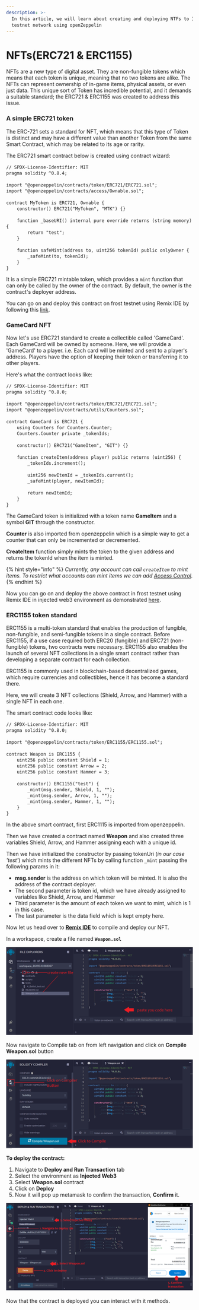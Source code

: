 ```yaml
---
description: >-
  In this article, we will learn about creating and deploying NTFs to ICE
  testnet network using openZeppelin
---
```


# NFTs(ERC721 & ERC1155)

NFTs are a new type of digital asset. They are non-fungible tokens which means that each token is unique, meaning that no two tokens are alike. The NFTs can represent ownership of in-game items, physical assets, or even just data. This unique sort of Token has incredible potential, and it demands a suitable standard; the ERC721 & ERC1155 was created to address this issue.

### A simple ERC721 token

The ERC-721 sets a standard for NFT, which means that this type of Token is distinct and may have a different value than another Token from the same Smart Contract, which may be related to its age or rarity.

The ERC721 smart contract below is created using contract wizard:

```
// SPDX-License-Identifier: MIT
pragma solidity ^0.8.4;

import "@openzeppelin/contracts/token/ERC721/ERC721.sol";
import "@openzeppelin/contracts/access/Ownable.sol";

contract MyToken is ERC721, Ownable {
    constructor() ERC721("MyToken", "MTK") {}

    function _baseURI() internal pure override returns (string memory) {
        return "test";
    }

    function safeMint(address to, uint256 tokenId) public onlyOwner {
        _safeMint(to, tokenId);
    }
}
```

It is a simple ERC721 mintable token, which provides a `mint` function that can only be called by the owner of the contract. By default, the owner is the contract's deployer address.

You can go on and deploy this contract on frost testnet using Remix IDE by following this [link](../using-remix/).

### GameCard NFT

Now let's use ERC721 standard to create a collectible called 'GameCard'. Each GameCard will be owned by someone. Here, we will provide a 'GameCard' to a player. i.e. Each card will be minted and sent to a player's address. Players have the option of keeping their token or transferring it to other players.

Here's what the contract looks like:

```
// SPDX-License-Identifier: MIT
pragma solidity ^0.8.0;

import "@openzeppelin/contracts/token/ERC721/ERC721.sol";
import "@openzeppelin/contracts/utils/Counters.sol";

contract GameCard is ERC721 {
    using Counters for Counters.Counter;
    Counters.Counter private _tokenIds;

    constructor() ERC721("GameItem", "GIT") {}

    function createItem(address player) public returns (uint256) {
        _tokenIds.increment();

        uint256 newItemId = _tokenIds.current();
        _safeMint(player, newItemId);

        return newItemId;
    }
}
```

The GameCard token is initialized with a token name **GameItem** and a symbol **GIT** through the constructor.

**Counter** is also imported from openzeppelin which is a simple way to get a counter that can only be incremented or decremented.

**CreateItem** function simply mints the token to the given address and returns the tokenId when the item is minted.



{% hint style="info" %}
&#x20;_Currently, any account can call `createItem` to mint items. To restrict what accounts can mint items we can add_ [_Access Control_](https://docs.openzeppelin.com/contracts/4.x/access-control)_._
{% endhint %}

Now you can go on and deploy the above contract in frost testnet using Remix IDE in injected web3 environment as demonstrated [here](../using-remix/).

### ERC1155 token standard

ERC1155 is a multi-token standard that enables the production of fungible, non-fungible, and semi-fungible tokens in a single contract. Before ERC1155, if a use case required both ERC20 (fungible) and ERC721 (non-fungible) tokens, two contracts were necessary. ERC1155 also enables the launch of several NFT collections in a single smart contract rather than developing a separate contract for each collection.

ERC1155 is commonly used in blockchain-based decentralized games, which require currencies and collectibles, hence it has become a standard there.

Here, we will create 3 NFT collections (Shield, Arrow, and Hammer) with a single NFT in each one.

The smart contract code looks like:

```
// SPDX-License-Identifier: MIT
pragma solidity ^0.8.0;

import "@openzeppelin/contracts/token/ERC1155/ERC1155.sol";

contract Weapon is ERC1155 {
    uint256 public constant Shield = 1;
    uint256 public constant Arrow = 2;
    uint256 public constant Hammer = 3;

    constructor() ERC1155("test") {
        _mint(msg.sender, Shield, 1, "");
        _mint(msg.sender, Arrow, 1, "");
        _mint(msg.sender, Hammer, 1, "");
    }
}
```

In the above smart contract, first ERC1115 is imported from openzeppelin.

Then we have created a contract named **Weapon** and also created three variables Shield, Arrow, and Hammer assigning each with a unique id.

Then we have initialized the constructor by passing tokenUri (_in our case 'test'_) which mints the different NFTs by calling function `_mint` passing the following params in it:

* **msg.sender** is the address on which token will be minted. It is also the address of the contract deployer.
* The second parameter is token id,  which we have already assigned to variables like Shield, Arrow, and Hammer
* Third parameter is the amount of each token we want to mint, which is 1 in this case.
* The last parameter is the data field which is kept empty here.

Now let us head over to [**Remix IDE**](https://remix.ethereum.org) to compile and deploy our NFT.

In a workspace, create a file named **`Weapon.sol`**

![Create contract file](../../../.gitbook/assets/weapon1.png)

Now navigate to Compile tab on from left navigation and click on **Compile Weapon.sol** button

![Compile smart contract](../../../.gitbook/assets/weapon2.png)

**To deploy the contract:**

1. Navigate to **Deploy and Run Transaction** tab
2. Select the environment as **Injected Web3**
3. Select **Weapon.sol** contract
4. Click on **Deploy**
5. Now it will pop up metamask to confirm the transaction, **Confirm** it.

![Deploy ERC1115 Token](../../../.gitbook/assets/weapon3.png)

Now that the contract is deployed you can interact with it methods.
